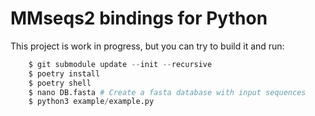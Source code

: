 # MMseqs2 bindings for Python

This project is work in progress, but you can try to build it and run:

```python
    $ git submodule update --init --recursive
    $ poetry install
    $ poetry shell
    $ nano DB.fasta # Create a fasta database with input sequences
    $ python3 example/example.py
```

